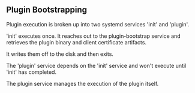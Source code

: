 ## Plugin Bootstrapping

Plugin execution is broken up into two systemd services 'init' and 'plugin'.

'init' executes once. It reaches out to the plugin-bootstrap service and retrieves
the plugin binary and client certificate artifacts.

It writes them off to the disk and then exits.

The 'plugin' service depends on the 'init' service and won't execute until 'init' has completed.

The plugin service manages the execution of the plugin itself.
